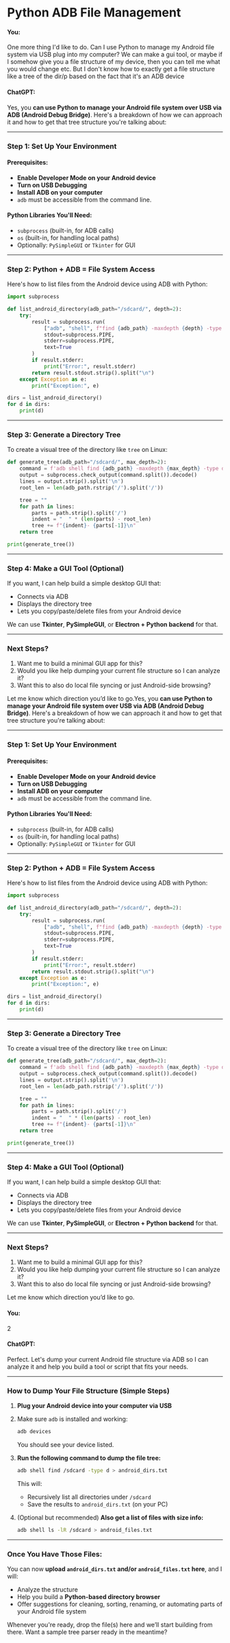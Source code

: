 # Python ADB File Management

#### You:
One more thing I'd like to do. Can I use Python to manage my Android file system via USB plug into my computer? We can make a gui tool, or maybe if I somehow give you a file structure of my device, then you can tell me what you would change etc. But I don't know how to exactly get a file structure like a tree of the dir/p  based on the fact that it's an ADB device

#### ChatGPT:
Yes, you **can use Python to manage your Android file system over USB via ADB (Android Debug Bridge)**. Here's a breakdown of how we can approach it and how to get that tree structure you're talking about:

---

### **Step 1: Set Up Your Environment**

#### Prerequisites:

- **Enable Developer Mode on your Android device**
- **Turn on USB Debugging**
- **Install ADB on your computer**
- `adb` must be accessible from the command line.

#### Python Libraries You'll Need:

- `subprocess` (built-in, for ADB calls)
- `os` (built-in, for handling local paths)
- Optionally: `PySimpleGUI` or `Tkinter` for GUI

---

### **Step 2: Python + ADB = File System Access**

Here's how to list files from the Android device using ADB with Python:

```python
import subprocess

def list_android_directory(adb_path="/sdcard/", depth=2):
    try:
        result = subprocess.run(
            ["adb", "shell", f"find {adb_path} -maxdepth {depth} -type d"],
            stdout=subprocess.PIPE,
            stderr=subprocess.PIPE,
            text=True
        )
        if result.stderr:
            print("Error:", result.stderr)
        return result.stdout.strip().split("\n")
    except Exception as e:
        print("Exception:", e)

dirs = list_android_directory()
for d in dirs:
    print(d)
```

---

### **Step 3: Generate a Directory Tree**

To create a visual tree of the directory like `tree` on Linux:

```python
def generate_tree(adb_path="/sdcard/", max_depth=2):
    command = f'adb shell find {adb_path} -maxdepth {max_depth} -type d'
    output = subprocess.check_output(command.split()).decode()
    lines = output.strip().split('\n')
    root_len = len(adb_path.rstrip('/').split('/'))

    tree = ""
    for path in lines:
        parts = path.strip().split('/')
        indent = "  " * (len(parts) - root_len)
        tree += f"{indent}- {parts[-1]}\n"
    return tree

print(generate_tree())
```

---

### **Step 4: Make a GUI Tool (Optional)**

If you want, I can help build a simple desktop GUI that:

- Connects via ADB
- Displays the directory tree
- Lets you copy/paste/delete files from your Android device

We can use **Tkinter**, **PySimpleGUI**, or **Electron + Python backend** for that.

---

### Next Steps?

1. Want me to build a minimal GUI app for this?
2. Would you like help dumping your current file structure so I can analyze it?
3. Want this to also do local file syncing or just Android-side browsing?

Let me know which direction you’d like to go.Yes, you **can use Python to manage your Android file system over USB via ADB (Android Debug Bridge)**. Here's a breakdown of how we can approach it and how to get that tree structure you're talking about:

---

### **Step 1: Set Up Your Environment**

#### Prerequisites:

- **Enable Developer Mode on your Android device**
- **Turn on USB Debugging**
- **Install ADB on your computer**
- `adb` must be accessible from the command line.

#### Python Libraries You'll Need:

- `subprocess` (built-in, for ADB calls)
- `os` (built-in, for handling local paths)
- Optionally: `PySimpleGUI` or `Tkinter` for GUI

---

### **Step 2: Python + ADB = File System Access**

Here's how to list files from the Android device using ADB with Python:

```python
import subprocess

def list_android_directory(adb_path="/sdcard/", depth=2):
    try:
        result = subprocess.run(
            ["adb", "shell", f"find {adb_path} -maxdepth {depth} -type d"],
            stdout=subprocess.PIPE,
            stderr=subprocess.PIPE,
            text=True
        )
        if result.stderr:
            print("Error:", result.stderr)
        return result.stdout.strip().split("\n")
    except Exception as e:
        print("Exception:", e)

dirs = list_android_directory()
for d in dirs:
    print(d)
```

---

### **Step 3: Generate a Directory Tree**

To create a visual tree of the directory like `tree` on Linux:

```python
def generate_tree(adb_path="/sdcard/", max_depth=2):
    command = f'adb shell find {adb_path} -maxdepth {max_depth} -type d'
    output = subprocess.check_output(command.split()).decode()
    lines = output.strip().split('\n')
    root_len = len(adb_path.rstrip('/').split('/'))

    tree = ""
    for path in lines:
        parts = path.strip().split('/')
        indent = "  " * (len(parts) - root_len)
        tree += f"{indent}- {parts[-1]}\n"
    return tree

print(generate_tree())
```

---

### **Step 4: Make a GUI Tool (Optional)**

If you want, I can help build a simple desktop GUI that:

- Connects via ADB
- Displays the directory tree
- Lets you copy/paste/delete files from your Android device

We can use **Tkinter**, **PySimpleGUI**, or **Electron + Python backend** for that.

---

### Next Steps?

1. Want me to build a minimal GUI app for this?
2. Would you like help dumping your current file structure so I can analyze it?
3. Want this to also do local file syncing or just Android-side browsing?

Let me know which direction you’d like to go.


#### You:
2

#### ChatGPT:
Perfect. Let's dump your current Android file structure via ADB so I can analyze it and help you build a tool or script that fits your needs.

---

### **How to Dump Your File Structure (Simple Steps)**

1. **Plug your Android device into your computer via USB**

2. Make sure `adb` is installed and working:
   ```bash
   adb devices
   ```
   You should see your device listed.

3. **Run the following command to dump the file tree:**

   ```bash
   adb shell find /sdcard -type d > android_dirs.txt
   ```

   This will:

   - Recursively list all directories under `/sdcard`
   - Save the results to `android_dirs.txt` (on your PC)

4. (Optional but recommended) **Also get a list of files with size info:**
   ```bash
   adb shell ls -lR /sdcard > android_files.txt
   ```

---

### **Once You Have Those Files:**

You can now **upload `android_dirs.txt` and/or `android_files.txt` here**, and I will:

- Analyze the structure
- Help you build a **Python-based directory browser**
- Offer suggestions for cleaning, sorting, renaming, or automating parts of your Android file system

Whenever you're ready, drop the file(s) here and we’ll start building from there. Want a sample tree parser ready in the meantime?

